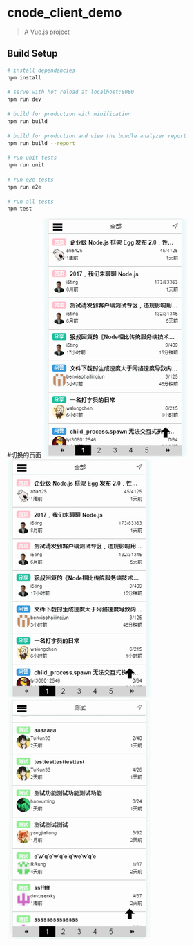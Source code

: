 # cnode_client_demo

> A Vue.js project

## Build Setup

``` bash
# install dependencies
npm install

# serve with hot reload at localhost:8080
npm run dev

# build for production with minification
npm run build

# build for production and view the bundle analyzer report
npm run build --report

# run unit tests
npm run unit

# run e2e tests
npm run e2e

# run all tests
npm test
```
#切换的页面
![image](https://github.com/code-newguy/cnode_cnode_client/blob/master/screenshot/GIF1.gif)  
![image](https://github.com/code-newguy/cnode_cnode_client/blob/master/screenshot/GIF2.gif)  
![image](https://github.com/code-newguy/cnode_cnode_client/blob/master/screenshot/GIF3.gif)  


